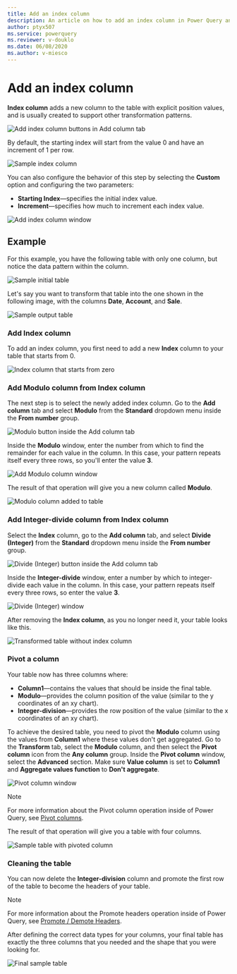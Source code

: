 ```yaml
---
title: Add an index column
description: An article on how to add an index column in Power Query and practical uses for Index columns.
author: ptyx507
ms.service: powerquery
ms.reviewer: v-douklo
ms.date: 06/08/2020
ms.author: v-miesco
---
```


# Add an index column

**Index column** adds a new column to the table with explicit position values, and is usually created to support other transformation patterns.

![Add index column buttons in Add column tab](images/me-add-index-column-icon.png)

By default, the starting index will start from the value 0 and have an increment of 1 per row.

![Sample index column](images/me-add-index-column-new-index.png)

You can also configure the behavior of this step by selecting the **Custom** option and configuring the two parameters:

* **Starting Index**&mdash;specifies the initial index value. 
* **Increment**&mdash;specifies how much to increment each index value.

![Add index column window](images/me-add-index-column-window.png)

## Example

For this example, you have the following table with only one column, but notice the data pattern within the column.

![Sample initial table](images/me-add-index-column-start-table.png)

Let's say you want to transform that table into the one shown in the following image, with the columns **Date**, **Account**, and **Sale**.

![Sample output table](images/me-add-index-column-final-table.png)

### Add Index column

To add an index column, you first need to add a new **Index** column to your table that starts from 0.

![Index column that starts from zero](images/me-add-index-column-new-index.png)

### Add Modulo column from Index column

The next step is to select the newly added index column. Go to the **Add column** tab and select **Modulo** from the **Standard** dropdown menu inside the **From number** group.

![Modulo button inside the Add column tab](images/me-add-index-column-add-modulo-icon.png)

Inside the **Modulo** window, enter the number from which to find the remainder for each value in the column. In this case, your pattern repeats itself every three rows, so you'll enter the value **3**.

![Add Modulo column window](images/me-add-index-column-add-modulo-window.png)

The result of that operation will give you a new column called **Modulo**.

![Modulo column added to table](images/me-add-index-column-add-modulo-column.png)

### Add Integer-divide column from Index column

Select the **Index** column, go to the **Add column** tab, and select **Divide (Integer)** from the **Standard** dropdown menu inside the **From number** group.

![Divide (Integer) button inside the Add column tab](images/me-add-index-column-add-divide-integer-icon.png)

Inside the **Integer-divide** window, enter a number by which to integer-divide each value in the column. In this case, your pattern repeats itself every three rows, so enter the value **3**.

![Divide (Integer) window](images/me-add-index-column-add-integer-divide-window.png)

After removing the **Index column**, as you no longer need it, your table looks like this.

![Transformed table without index column](images/me-add-index-column-add-divide-integer-column.png)

### Pivot a column

Your table now has three columns where:
* **Column1**&mdash;contains the values that should be inside the final table.
* **Modulo**&mdash;provides the column position of the value (similar to the y coordinates of an xy chart).
* **Integer-division**&mdash;provides the row position of the value (similar to the x coordinates of an xy chart).

To achieve the desired table, you need to pivot the **Modulo** column using the values from **Column1** where these values don't get aggregated. Go to the **Transform** tab, select the **Modulo** column, and then select the **Pivot column** icon from the **Any column** group. Inside the **Pivot column** window, select the **Advanced** section. Make sure **Value column** is set to **Column1** and **Aggregate values function** to **Don't aggregate**.

![Pivot column window](images/me-add-index-column-pivot-column.png)

>[!Note]
>For more information about the Pivot column operation inside of Power Query, see [Pivot columns](pivot-columns.md).

The result of that operation will give you a table with four columns.

![Sample table with pivoted column](images/me-add-index-column-example-pre-final-table.png)

### Cleaning the table

You can now delete the **Integer-division** column and promote the first row of the table to become the headers of your table.

 >[!Note]
>For more information about the Promote headers operation inside of Power Query, see [Promote / Demote Headers](table-promote-demote-headers.md).

After defining the correct data types for your columns, your final table has exactly the three columns that you needed and the shape that you were looking for.

![Final sample table](images/me-add-index-column-final-table.png)
